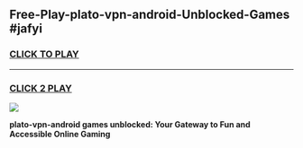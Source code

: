 
## Free-Play-plato-vpn-android-Unblocked-Games #jafyi
<h3>
<a href="https://news.freeplayer.one?title=plato-vpn-android&ref=8M">CLICK TO PLAY</a></h3>
<hr>

<h3>
<a href="https://news.freeplayer.one?title=plato-vpn-android&ref=8M">CLICK 2 PLAY</a>
  
</h3>

<a href="https://news.freeplayer.one?title=plato-vpn-android&ref=8M"><img src="https://clearcache.store/games.png"></a>


**plato-vpn-android games unblocked: Your Gateway to Fun and Accessible Online Gaming**
